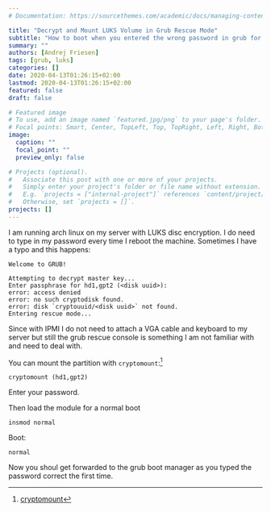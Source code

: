 ```yaml
---
# Documentation: https://sourcethemes.com/academic/docs/managing-content/

title: "Decrypt and Mount LUKS Volume in Grub Rescue Mode"
subtitle: "How to boot when you entered the wrong password in grub for LUKS"
summary: ""
authors: [Andrej Friesen]
tags: [grub, luks]
categories: []
date: 2020-04-13T01:26:15+02:00
lastmod: 2020-04-13T01:26:15+02:00
featured: false
draft: false

# Featured image
# To use, add an image named `featured.jpg/png` to your page's folder.
# Focal points: Smart, Center, TopLeft, Top, TopRight, Left, Right, BottomLeft, Bottom, BottomRight.
image:
  caption: ""
  focal_point: ""
  preview_only: false

# Projects (optional).
#   Associate this post with one or more of your projects.
#   Simply enter your project's folder or file name without extension.
#   E.g. `projects = ["internal-project"]` references `content/project/deep-learning/index.md`.
#   Otherwise, set `projects = []`.
projects: []
---
```


I am running arch linux on my server with LUKS disc encryption.
I do need to type in my password every time I reboot the machine.
Sometimes I have a typo and this happens:

```
Welcome to GRUB!

Attempting to decrypt master key...
Enter passphrase for hd1,gpt2 (<disk uuid>):
error: access denied
error: no such cryptodisk found.
error: disk `cryptouuid/<disk uuid>` not found.
Entering rescue mode...
```

Since with IPMI I do not need to attach a VGA cable and keyboard to my server but still the grub rescue console is something I am not familiar with and need to deal with.

You can mount the partition with `cryptomount`:[^1]

```
cryptomount (hd1,gpt2)
```

Enter your password.

Then load the module for a normal boot

```
insmod normal
```

Boot:

```
normal
```

Now you shoul get forwarded to the grub boot manager as you typed the password correct the first time.

[^1]: [cryptomount](https://www.gnu.org/software/grub/manual/grub/html_node/cryptomount.html#cryptomount)